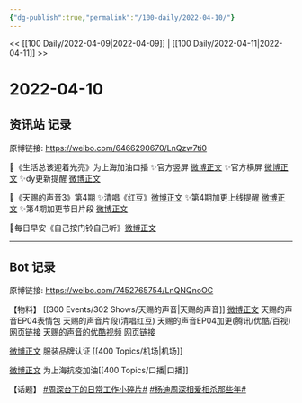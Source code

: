 ```yaml
---
{"dg-publish":true,"permalink":"/100-daily/2022-04-10/"}
---
```



<< [[100 Daily/2022-04-09\|2022-04-09]] | [[100 Daily/2022-04-11\|2022-04-11]] >>

# 2022-04-10

## 资讯站 记录

原博链接: https://weibo.com/6466290670/LnQzw7ti0

🌟《生活总该迎着光亮》为上海加油口播
✨官方竖屏 [微博正文](https://m.weibo.cn/6466290670/4756822021638337)
✨官方横屏 [微博正文](https://m.weibo.cn/6466290670/4756824421829377)
✨dy更新提醒 [微博正文](https://m.weibo.cn/6466290670/4756815738574926)

🌟《天赐的声音3》第4期
✨清唱《红豆》[微博正文](https://m.weibo.cn/6466290670/4756671358045643)
✨第4期加更上线提醒 [微博正文](https://m.weibo.cn/6466290670/4756695530344178)
✨第4期加更节目片段 [微博正文](https://m.weibo.cn/6466290670/4756699985219396)

🌟每日早安《自己按门铃自己听》[微博正文](https://m.weibo.cn/6466290670/4756621500091362)

---
## Bot 记录

原博链接: https://weibo.com/7452765754/LnQNQnoOC

【物料】
[[300 Events/302 Shows/天赐的声音\|天赐的声音]]
[微博正文](https://m.weibo.cn/1315706994/4756705395608535) 天赐的声音EP04表情包
[](https://m.weibo.cn/2591595652/4756660420087413) 天赐的声音片段(清唱红豆)
天赐的声音EP04加更(腾讯/优酷/百视)
[网页链接](https://weibo.cn/sinaurl?u=http%3A%2F%2Fm.v.qq.com%2Fx%2Fcover%2Fm%2Fmzc00200kocos84%2Fp0042kbjsba.html%3F%26url_from%3Dshare%26second_share%3D0%26share_from%3Dsina%26pgid%3Dpage_detail%26mod_id%3Dmod_toolbar_new)
[天赐的声音的优酷视频](https://weibo.cn/sinaurl?u=https%3A%2F%2Fv.youku.com%2Fv_show%2Fid_XNTIwNTM0Njg4NA%3D%3D.html%3Fx%26sharefrom%3Dandroid%26scene%3Dlong%26playMode%3D%26sharekey%3D4d376edd4543a34d601c23a8072bc9e23)
[网页链接](https://weibo.cn/sinaurl?u=https%3A%2F%2Fbp-share.bestv.com.cn%2Fbp-share%2FsharePage.html%3FtitleId%3D425281%26contentId%3D10121%26currentEpisode%3D4%26modelType%3D1)

[微博正文](https://m.weibo.cn/7455197959/4756337681239048) 服装品牌认证 [[400 Topics/机场\|机场]]

[](https://m.weibo.cn/1767910704/4756811028369951) [微博正文](https://m.weibo.cn/1925878362/4756804666134562) 为上海抗疫加油[[400 Topics/口播\|口播]]

【话题】
[#周深台下的日常工作小碎片#](https://s.weibo.com/weibo?q=%23%E5%91%A8%E6%B7%B1%E5%8F%B0%E4%B8%8B%E7%9A%84%E6%97%A5%E5%B8%B8%E5%B7%A5%E4%BD%9C%E5%B0%8F%E7%A2%8E%E7%89%87%23)
[#杨迪周深相爱相杀那些年#](https://s.weibo.com/weibo?q=%23%E6%9D%A8%E8%BF%AA%E5%91%A8%E6%B7%B1%E7%9B%B8%E7%88%B1%E7%9B%B8%E6%9D%80%E9%82%A3%E4%BA%9B%E5%B9%B4%23)

